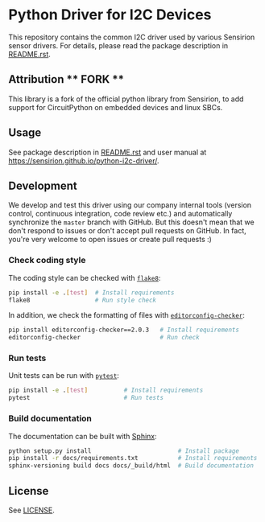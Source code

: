# Python Driver for I2C Devices

This repository contains the common I2C driver used by various Sensirion
sensor drivers. For details, please read the package description in
[README.rst](README.rst).


## Attribution ** FORK **

This library is a fork of the official python library from Sensirion, to 
add support for CircuitPython on embedded devices and linux SBCs.

## Usage

See package description in [README.rst](README.rst) and user manual at
https://sensirion.github.io/python-i2c-driver/.

## Development

We develop and test this driver using our company internal tools (version
control, continuous integration, code review etc.) and automatically
synchronize the `master` branch with GitHub. But this doesn't mean that we
don't respond to issues or don't accept pull requests on GitHub. In fact,
you're very welcome to open issues or create pull requests :)

### Check coding style

The coding style can be checked with [`flake8`](http://flake8.pycqa.org/):

```bash
pip install -e .[test]  # Install requirements
flake8                  # Run style check
```

In addition, we check the formatting of files with
[`editorconfig-checker`](https://editorconfig-checker.github.io/):

```bash
pip install editorconfig-checker==2.0.3   # Install requirements
editorconfig-checker                      # Run check
```

### Run tests

Unit tests can be run with [`pytest`](https://pytest.org/):

```bash
pip install -e .[test]          # Install requirements
pytest                          # Run tests
```

### Build documentation

The documentation can be built with [Sphinx](http://www.sphinx-doc.org/):

```bash
python setup.py install                        # Install package
pip install -r docs/requirements.txt           # Install requirements
sphinx-versioning build docs docs/_build/html  # Build documentation
```


## License

See [LICENSE](LICENSE).
